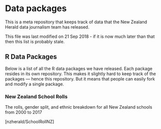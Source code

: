 # Data packages

This is a meta repository that keeps track of data that the New Zealand Herald data journalism team has released.

This file was last modified on 21 Sep 2018 - if it is now much later than that then this list is probably stale.

## R Data Packages

Below is a list of all the R data packages we have released.
Each package resides in its own repository. This makes it slightly hard to 
keep track of the packages &mdash; hence this repository. But it means that
people can easily fork and modify a single package.

### New Zealand School Rolls

The rolls, gender split, and ethnic breakdown for all New Zealand
schools from 2000 to 2017

[nzherald/SchoolRollNZ]

